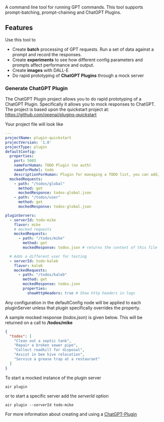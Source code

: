 A command line tool for running GPT commands. This tool supports prompt-batching, prompt-chaining and ChatGPT Plugins.

## Features
Use this tool to
* Create **batch** processing of GPT requests. Run a set of data against a prompt and record the responses.
* Create **experiments** to see how different config parameters and prompts affect performance and output.
* Create **images** with DALL-E
* Do rapid prototyping of **ChatGPT Plugins** through a mock server

### Generate ChatGPT Plugin
The ChatGPT Plugin project allows you to do rapid prototyping of a ChatGPT Plugin. Specifically it
allows you to mock responses to ChatGPT. The project is based upon the quickstart project at: https://github.com/openai/plugins-quickstart

Your project file will look like

```yaml
---
projectName: plugin-quickstart
projectVersion: '1.0'
projectType: plugin
defaultConfig:
  properties:
    port: 5003
    nameForHuman: TODO Plugin (no auth)
    nameForModel: todo
    descriptionForHuman: Plugin for managing a TODO list, you can add, remove and view your TODOs.
  mockedRequests:
    - path: "/todos/global"
      method: get
      mockedResponse: todos-global.json
    - path: "/todos/user"
      method: get
      mockedResponse: todos-global.json

pluginServers:
  - serverId: todo-mike
    flavor: mike
    # mocked requests
    mockedRequests:
      - path: "/todos/mike"
        method: get
        mockedResponse: todos.json # returns the content of this file

  # Adds a different user for testing
  - serverId: todo-kaleb
    flavor: kaleb
    mockedRequests:
      - path: "/todos/kaleb"
        method: get
        mockedResponse: todos.json
        properties:
          showHttpHeaders: true # Show http headers in logs
```
Any configuration in the defaultConfig node will be applied to each pluginServer unless that plugin specifically
overrides the property.

A sample mocked response (_todos.json_) is given below. This will be returned on a call to **/todos/mike**

```json
{
  "todos": [
    "Clean out a septic tank",
    "Repair a broken sewer pipe",
    "Collect roadkill for disposal",
    "Assist in bee hive relocation",
    "Service a grease trap at a restaurant"
  ]
}
```
To start a mocked instance of the plugin server
```
air plugin
```
or to start a specific server add the _serverId_ option

```
air plugin --serverId todo-mike
```
For more information about creating and using a
[ChatGPT-Plugin](https://github.com/sisbell/stackwire-gpt/wiki/ChatGPT-Plugin)

